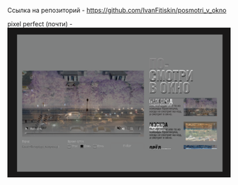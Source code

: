 Ссылка на репозиторий - https://github.com/IvanFitiskin/posmotri_v_okno

pixel perfect (почти) - ![Pixel perfect](https://github.com/IvanFitiskin/posmotri_v_okno/raw/master/pixel_perfect.png)